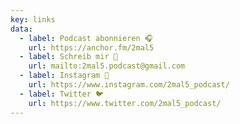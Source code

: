 ```yaml
---
key: links
data:
  - label: Podcast abonnieren 🎧
    url: https://anchor.fm/2mal5
  - label: Schreib mir 💬
    url: mailto:2mal5.podcast@gmail.com
  - label: Instagram 🌄
    url: https://www.instagram.com/2mal5_podcast/
  - label: Twitter 🐦
    url: https://www.twitter.com/2mal5_podcast/
---
```

